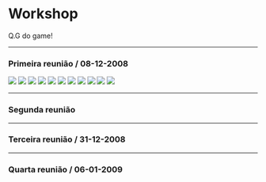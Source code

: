 # Workshop #

Q.G do game!


---

### Primeira reunião / 08-12-2008 ###

<a href='http://picasaweb.google.com/mandax.contato/ExphellX#5277584675586968274'><img src='http://lh6.ggpht.com/_GS4XxnE2X5g/ST2_TPRoCtI/AAAAAAAAABg/BQibtjwI7no/s144/DSC00144.jpg' /></a>
<a href='http://picasaweb.google.com/mandax.contato/ExphellX#5277584681905224866'><img src='http://lh4.ggpht.com/_GS4XxnE2X5g/ST2_Tm0A_KI/AAAAAAAAABo/Mn-IqJLyGJ0/s144/DSC00142.jpg' /></a>
<a href='http://picasaweb.google.com/mandax.contato/ExphellX#5277584684741148946'><img src='http://lh6.ggpht.com/_GS4XxnE2X5g/ST2_TxYJwRI/AAAAAAAAABw/pCy3WT7h7jk/s144/DSC00140.jpg' /></a>
<a href='http://picasaweb.google.com/mandax.contato/ExphellX#5277584689898812322'><img src='http://lh3.ggpht.com/_GS4XxnE2X5g/ST2_UEl1c6I/AAAAAAAAAB4/KMPU4f9VDRw/s144/DSC00139.jpg' /></a>
<a href='http://picasaweb.google.com/mandax.contato/ExphellX#5277584691910822018'><img src='http://lh4.ggpht.com/_GS4XxnE2X5g/ST2_UMFiSII/AAAAAAAAACA/ZJB38H7NicQ/s144/DSC00138.jpg' /></a>
<a href='http://picasaweb.google.com/mandax.contato/ExphellX#5277584912017371986'><img src='http://lh3.ggpht.com/_GS4XxnE2X5g/ST2_hADBs1I/AAAAAAAAACI/wSIwS7_K23U/s144/DSC00137.jpg' /></a>
<a href='http://picasaweb.google.com/mandax.contato/ExphellX#5277584920589245890'><img src='http://lh5.ggpht.com/_GS4XxnE2X5g/ST2_hf-uHcI/AAAAAAAAACQ/pZBy__YMN5w/s144/DSC00136.jpg' /></a>
<a href='http://picasaweb.google.com/mandax.contato/ExphellX#5277584924333432754'><img src='http://lh5.ggpht.com/_GS4XxnE2X5g/ST2_ht7Z37I/AAAAAAAAACY/sLjocR70U1Y/s144/DSC00135.jpg' /></a>
<a href='http://picasaweb.google.com/mandax.contato/ExphellX#5277584926690187538'><img src='http://lh4.ggpht.com/_GS4XxnE2X5g/ST2_h2tTGRI/AAAAAAAAACg/Vfhfezsod00/s144/DSC00134.jpg' /></a>
<a href='http://picasaweb.google.com/mandax.contato/ExphellX#5277584932405514226'><img src='http://lh6.ggpht.com/_GS4XxnE2X5g/ST2_iL_8D_I/AAAAAAAAACo/OsnG3p4HhlM/s144/DSC00133.jpg' /></a>
<a href='http://picasaweb.google.com/mandax.contato/ExphellX#5277822777240325618'><img src='http://lh5.ggpht.com/_GS4XxnE2X5g/ST6X2lDgDfI/AAAAAAAAADQ/Nfj2RwINNEI/s144/DSC00132.jpg' /></a>


---

### Segunda reunião ###


---

### Terceira reunião / 31-12-2008 ###


---

### Quarta reunião / 06-01-2009 ###